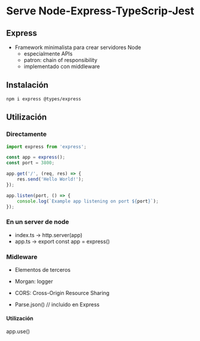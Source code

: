 # Serve Node-Express-TypeScrip-Jest

## Express

-   Framework minimalista para crear servidores Node
    -   especialmente APIs
    -   patron: chain of responsibility
    -   implementado con middleware

## Instalación

```shell
npm i express @types/express
```

## Utilización

### Directamente

```ts
import express from 'express';

const app = express();
const port = 3800;

app.get('/', (req, res) => {
    res.send('Hello World!');
});

app.listen(port, () => {
    console.log(`Example app listening on port ${port}`);
});
```

### En un server de node

-   index.ts -> http.server(app)
-   app.ts -> export const app = express()

### Midleware

-   Elementos de terceros

-   Morgan: logger
-   CORS: Cross-Origin Resource Sharing
-   Parse.json() // incluido en Express

#### Utilización

app.use()
